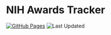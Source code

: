 # NIH Awards Tracker

[![GitHub Pages](https://img.shields.io/badge/View%20Dashboard-Live%20Site-brightgreen?logo=github)](https://feldmangn.github.io/nih-awards-tracker/)
![Last Updated](https://img.shields.io/badge/last%20update-2025--09--18--07:54--UTC)
